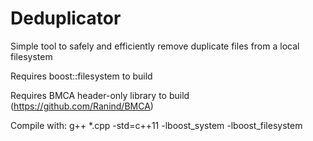 # Deduplicator
Simple tool to safely and efficiently remove duplicate files from a local filesystem

Requires boost::filesystem to build

Requires BMCA header-only library to build (https://github.com/Ranind/BMCA)

Compile with:
g++ *.cpp -std=c++11 -lboost_system -lboost_filesystem


